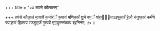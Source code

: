 +++
title = "०७ तपसे कौलालम्"

+++
तप॑से कौला॒लं मा॒यायै॑ क॒र्मार॑ँ रू॒पाय॑ मणिका॒रँ शु॒भे वप॒ँ श॑र॒व्या᳖याऽइषुका॒रँ हे॒त्यै ध॑नुष्का॒रं कर्म॑णे ज्याका॒रं दि॒ष्टाय॑ रज्जुस॒र्जं मृ॒त्यवे॑ मृग॒युमन्त॑काय श्व॒निन॑म् ॥७ ॥